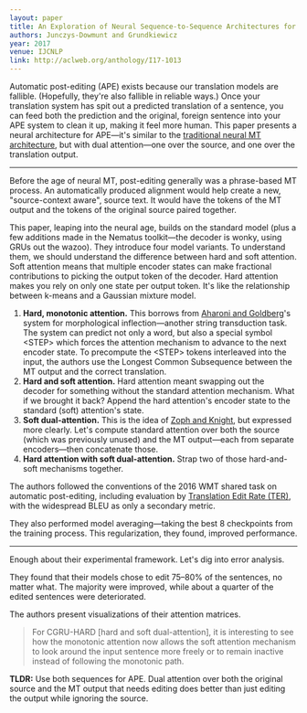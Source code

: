 ```yaml
---
layout: paper
title: An Exploration of Neural Sequence-to-Sequence Architectures for Automatic Post-Editing
authors: Junczys-Dowmunt and Grundkiewicz
year: 2017
venue: IJCNLP
link: http://aclweb.org/anthology/I17-1013
---
```


Automatic post-editing (APE) exists because our translation models are fallible. (Hopefully, they're also fallible in reliable ways.) Once your translation system has spit out a predicted translation of a sentence, you can feed both the prediction and the original, foreign sentence into your APE system to clean it up, making it feel more human. This paper presents a neural architecture for APE—it's similar to the [traditional neural MT architecture](https://aryamccarthy.github.io/bahdanau2015neural/), but with dual attention—one over the source, and one over the translation output.

---

<!--$$\begin{eqnarray}
mt &=& \textrm{MT-SYSTEM}(src) \\
pe &=& \textrm{APE}(mt, src)
\end{eqnarray}$$-->

Before the age of neural MT, post-editing generally was a phrase-based MT process. An automatically produced alignment would help create a new, "source-context aware", source text. It would have the tokens of the MT output and the tokens of the original source paired together.

This paper, leaping into the neural age, builds on the standard model (plus a few additions made in the Nematus toolkit—the decoder is wonky, using GRUs out the wazoo). They introduce four model variants. To understand them, we should understand the difference between hard and soft attention. Soft attention means that multiple encoder states can make fractional contributions to picking the output token of the decoder. Hard attention makes you rely on only one state per output token. It's like the relationship between k-means and a Gaussian mixture model.

1. **Hard, monotonic attention.** This borrows from [Aharoni and Goldberg](http://aclweb.org/anthology/P17-1183)'s system for morphological inflection—another string transduction task. The system can predict not only a word, but also a special symbol \<STEP\> which forces the attention mechanism to advance to the next encoder state. To precompute the \<STEP\> tokens interleaved into the input, the authors use the Longest Common Subsequence between the MT output and the correct translation.
1. **Hard and soft attention.** Hard attention meant swapping out the decoder for something without the standard attention mechanism. What if we brought it back? Append the hard attention's encoder state to the standard (soft) attention's state.
1. **Soft dual-attention.** This is the idea of [Zoph and Knight](http://www.aclweb.org/anthology/N16-1004), but expressed more clearly. Let's compute standard attention over both the source (which was previously unused) and the MT output—each from separate encoders—then concatenate those.
1. **Hard attention with soft dual-attention.** Strap two of those hard-and-soft mechanisms together. 

The authors followed the conventions of the 2016 WMT shared task on automatic post-editing, including evaluation by [Translation Edit Rate (TER)](https://www.cs.umd.edu/~snover/pub/amta06/ter_amta.pdf), with the widespread BLEU as only a secondary metric.

They also performed model averaging—taking the best 8 checkpoints from the training process. This regularization, they found, improved performance.

--- 

Enough about their experimental framework. Let's dig into error analysis.

They found that their models chose to edit 75–80% of the sentences, no matter what. The majority were improved, while about a quarter of the edited sentences were deteriorated.

The authors present visualizations of their attention matrices. 

> For CGRU-HARD [hard and soft dual-attention], it is interesting to see how the monotonic attention now allows the soft attention mechanism to look around the input sentence more freely or to remain inactive instead of following the monotonic path.

**TLDR:** Use both sequences for APE. Dual attention over both the original source and the MT output that needs editing does better than just editing the output while ignoring the source.
